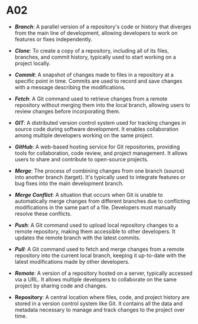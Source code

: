 # A02

- ***Branch***: A parallel version of a repository's code or history that diverges from the main line of development, allowing developers to work on features or fixes independently.

- ***Clone***: To create a copy of a repository, including all of its files, branches, and commit history, typically used to start working on a project locally.

- ***Commit***: A snapshot of changes made to files in a repository at a specific point in time. Commits are used to record and save changes with a message describing the modifications.

- ***Fetch***: A Git command used to retrieve changes from a remote repository without merging them into the local branch, allowing users to review changes before incorporating them.

- ***GIT***: A distributed version control system used for tracking changes in source code during software development. It enables collaboration among multiple developers working on the same project.

- ***GitHub***: A web-based hosting service for Git repositories, providing tools for collaboration, code review, and project management. It allows users to share and contribute to open-source projects.

- ***Merge***: The process of combining changes from one branch (source) into another branch (target). It's typically used to integrate features or bug fixes into the main development branch.

- ***Merge Conflict***: A situation that occurs when Git is unable to automatically merge changes from different branches due to conflicting modifications in the same part of a file. Developers must manually resolve these conflicts.

- ***Push***: A Git command used to upload local repository changes to a remote repository, making them accessible to other developers. It updates the remote branch with the latest commits.

- ***Pull***: A Git command used to fetch and merge changes from a remote repository into the current local branch, keeping it up-to-date with the latest modifications made by other developers.
  
- ***Remote***: A version of a repository hosted on a server, typically accessed via a URL. It allows multiple developers to collaborate on the same project by sharing code and changes.

- **Repository**: A central location where files, code, and project history are stored in a version control system like Git. It contains all the data and metadata necessary to manage and track changes to the project over time.
